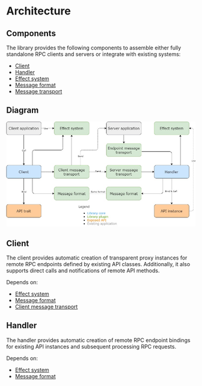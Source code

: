# Architecture

## Components

The library provides the following components to assemble either fully standalone RPC clients and servers or integrate with existing systems:

* [Client](https://www.javadoc.io/doc/org.automorph/automorph-core_2.13/latest/automorph/Client.html)
* [Handler](https://www.javadoc.io/doc/org.automorph/automorph-core_2.13/latest/automorph/Handler.html)
* [Effect system](https://www.javadoc.io/doc/org.automorph/automorph-spi_2.13/latest/automorph/spi/EffectSystem.html)
* [Message format](https://www.javadoc.io/doc/org.automorph/automorph-spi_2.13/latest/automorph/spi/MessageFormat.html)
* [Message transport](https://www.javadoc.io/doc/org.automorph/automorph-spi_2.13/latest/automorph/spi/MessageTransport.html)

## Diagram

![architecture](../images/architecture.jpg)

## Client

The client provides automatic creation of transparent proxy instances for remote RPC endpoints defined by existing API classes. Additionally, it also
supports direct calls and notifications of remote API methods.

Depends on:

* [Effect system](https://www.javadoc.io/doc/org.automorph/automorph-spi_2.13/latest/automorph/spi/EffectSystem.html)
* [Message format](https://www.javadoc.io/doc/org.automorph/automorph-spi_2.13/latest/automorph/spi/MessageFormat.html)
* [Client message transport](https://www.javadoc.io/doc/org.automorph/automorph-spi_2.13/latest/automorph/spi/ClientMessageTransport.html)

## Handler

The handler provides automatic creation of remote RPC endpoint bindings for existing API instances and subsequent processing RPC requests.

Depends on:

* [Effect system](https://www.javadoc.io/doc/org.automorph/automorph-spi_2.13/latest/automorph/spi/EffectSystem.html)
* [Message format](https://www.javadoc.io/doc/org.automorph/automorph-spi_2.13/latest/automorph/spi/MessageFormat.html)
